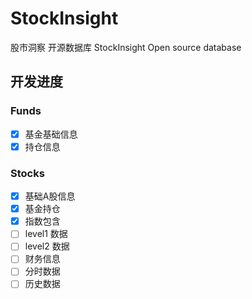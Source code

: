 # StockInsight
股市洞察 开源数据库 StockInsight Open source database

## 开发进度
### Funds
  - [x] 基金基础信息
  - [x] 持仓信息
### Stocks
  - [x] 基础A股信息
  - [x] 基金持仓
  - [x] 指数包含
  - [ ] level1 数据
  - [ ] level2 数据
  - [ ] 财务信息
  - [ ] 分时数据
  - [ ] 历史数据
